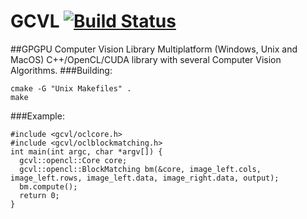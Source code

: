 # GCVL [![Build Status](https://travis-ci.org/omaralvarez/GCVL.svg?branch=master)](https://travis-ci.org/omaralvarez/GCVL)
##GPGPU Computer Vision Library
Multiplatform (Windows, Unix and MacOS) C++/OpenCL/CUDA library with several Computer Vision Algorithms.
###Building:
```
cmake -G "Unix Makefiles" .
make
```
###Example:
```
#include <gcvl/oclcore.h>
#include <gcvl/oclblockmatching.h>
int main(int argc, char *argv[]) {
  gcvl::opencl::Core core;
  gcvl::opencl::BlockMatching bm(&core, image_left.cols, image_left.rows, image_left.data, image_right.data, output);
  bm.compute();
  return 0;
}
```
